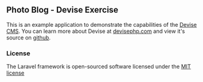 ## Photo Blog - Devise Exercise

This is an example application to demonstrate the capabilities of the [Devise CMS](http://devisephp.com). You can learn more about Devise at [devisephp.com](http://devisephp.com) and view it's source on [github](http://github.com/devisephp/cms).

### License

The Laravel framework is open-sourced software licensed under the [MIT license](http://opensource.org/licenses/MIT)
